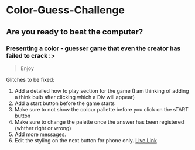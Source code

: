 # Color-Guess-Challenge
## Are you ready to beat the computer?
### Presenting a color - guesser game that even the creator has failed to crack :>
> Enjoy


Glitches to be fixed:
1. Add a detailed how to play section for the game (I am thinking of adding a think bulb after clicking which a Div will appear)
2. Add a start button before the game starts
3. Make sure to not show the colour pallette before you click on the sTART button
4. Make sure to change the palette once the answer has been registered (whther right or wrong)
5. Add more messages.
6. Edit the styling on the next button for phone only.
[Live Link](http://letsguesscolor.netlify.app/)
